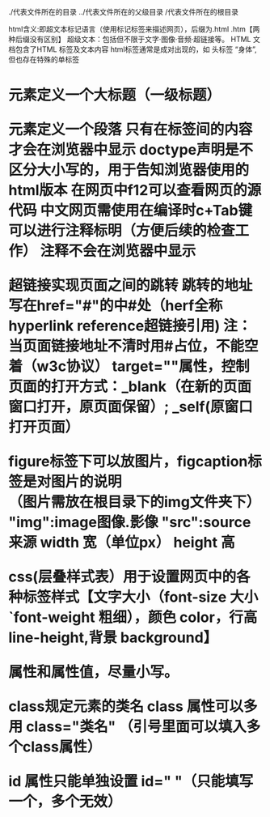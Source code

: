 ./代表文件所在的目录
../代表文件所在的父级目录
/代表文件所在的根目录

html含义:即超文本标记语言（使用标记标签来描述网页），后缀为.html .htm【两种后缀没有区别】  超级文本：包括但不限于文字·图像·音频·超链接等。
HTML 文档包含了HTML 标签及文本内容
html标签通常是成对出现的，如<html></html>  <head></head>头标签  <body></body>“身体”,但也存在特殊的单标签
<h1>元素定义一个大标题（一级标题）
<p>元素定义一个段落
只有在<body></body>标签间的内容才会在浏览器中显示  
doctype声明是不区分大小写的，用于告知浏览器使用的html版本
在网页中f12可以查看网页的源代码
中文网页需使用<meta charset="utf-8"声明编码（计算机存储信息的一种格式）否则会出现乱码

在编译时c+Tab键可以进行注释标明（方便后续的检查工作）
注释不会在浏览器中显示             




超链接<a></a>实现页面之间的跳转
跳转的地址写在href="#"的中#处（herf全称hyperlink reference超链接引用)
注：当页面链接地址不清时用#占位，不能空着（w3c协议）
target=""属性，控制页面的打开方式：_blank（在新的页面窗口打开，原页面保留）;
                                 _self(原窗口打开页面）
                                 
                                 
                                 
figure标签下可以放图片，figcaption标签是对图片的说明                                 
（图片需放在根目录下的img文件夹下）                         
"img":image图像.影像
"src":source来源
width   宽（单位px）
height  高











css(层叠样式表）用于设置网页中的各种标签样式【文字大小（font-size 大小`font-weight 粗细），颜色 color，行高 line-height,背景 background】







属性和属性值，尽量小写。

class规定元素的类名
class 属性可以多用 class="类名" （引号里面可以填入多个class属性）


id 属性只能单独设置 id=" "（只能填写一个，多个无效）

